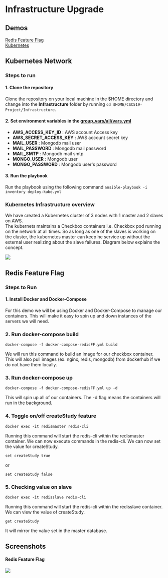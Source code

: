 # Infrastructure Upgrade

## Demos
[Redis Feature Flag](https://youtu.be/EVDjo-KJ-40)  
[Kubernetes](https://youtu.be/PyV4RplfIQI)

## Kubernetes Network

### Steps to run
#### 1. Clone the repository
Clone the repository on your local machine in the $HOME directory and change into the __Infrastructure__ folder by running `cd $HOME/CSC519-Project/Infrastructure`.
#### 2.  Set environment variables in the [group_vars/all/vars.yml](./group_vars/all/vars.yml#L1)  
+ __AWS_ACCESS_KEY_ID__ : AWS account Access key
+ __AWS_SECRET_ACCESS_KEY__ : AWS account secret key
+ __MAIL_USER__ : Mongodb mail user
+ __MAIL_PASSWORD__ :  Mongodb mail password
+ __MAIL_SMTP__ : Mongodb mail smtp
+ __MONGO_USER__ : Mongodb user
+ __MONGO_PASSWORD__ : Mongodb user's password

#### 3. Run the playbook
Run the playbook using the following command `ansible-playbook -i inventory deploy-kube.yml`


### Kubernetes Infrastructure overview
We have created a Kubernetes cluster of 3 nodes with 1 master and 2 slaves on AWS.  
The kubernets maintains a Checkbox containers i.e. Checkbox pod running on the network at all times. So as long as one of the slaves is working on the cluster, the kubernetes master can keep he service up without the external user realizing about the slave failures. Diagram below explains the concept.

![](https://github.ncsu.edu/asaxena3/CSC519-Project/blob/Milestone3/tutorial-material/k8s.png)


## Redis Feature Flag
### Steps to Run
#### 1. Install Docker and Docker-Compose
For this demo we will be using Docker and Docker-Compose to manage our containers. This will make it easy to spin up and down instances of the servers we will need.

### 2. Run docker-compose build
```
docker-compose -f docker-compose-redisFF.yml build
```
We will run this command to build an image for our checkbox container. This will also pull images (ex. nginx, redis, mongodb) from dockerhub if we do not have them locally.

### 3. Run docker-compose up
```
docker-compose -f docker-compose-redisFF.yml up -d
```
This will spin up all of our containers. The -d flag means the containers will run in the background.

### 4. Toggle on/off createStudy feature
```
docker exec -it redismaster redis-cli
```
Running this command will start the redis-cli within the redismaster container. We can now execute commands in the redis-cli.
We can now set the value for createStudy.

```
set createStudy true
```

or

```
set createStudy false
```

### 5. Checking value on slave
```
docker exec -it redisslave redis-cli
```
Running this command will start the redis-cli within the redisslave container.
We can view the value of createStudy.
```
get createStudy
```
It will mirror the value set in the master database.

## Screenshots  

#### Redis Feature Flag  

![](../tutorial-material/Redis-feature-flag.gif)

